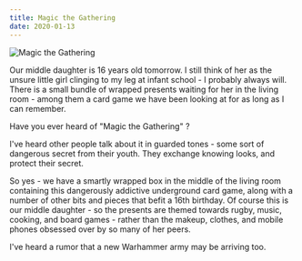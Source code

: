 ```yaml
---
title: Magic the Gathering
date: 2020-01-13
---
```


![Magic the Gathering](https://source.unsplash.com/l7dbl-sUg3k/1600x900)

Our middle daughter is 16 years old tomorrow. I still think of her as the unsure little girl clinging to my leg at infant school - I probably always will. There is a small bundle of wrapped presents waiting for her in the living room - among them a card game we have been looking at for as long as I can remember.

Have you ever heard of "Magic the Gathering" ?

I've heard other people talk about it in guarded tones - some sort of dangerous secret from their youth. They exchange knowing looks, and protect their secret.

So yes - we have a smartly wrapped box in the middle of the living room containing this dangerously addictive underground card game, along with a number of other bits and pieces that befit a 16th birthday. Of course this is our middle daughter - so the presents are themed towards rugby, music, cooking, and board games - rather than the makeup, clothes, and mobile phones obsessed over by so many of her peers.

I've heard a rumor that a new Warhammer army may be arriving too.

